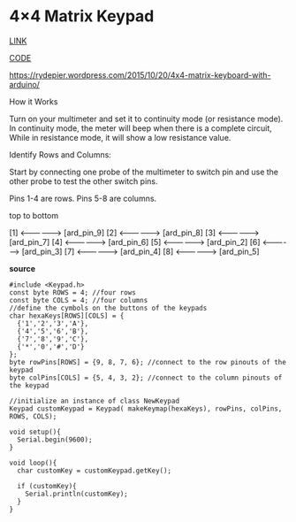 

#  4×4 Matrix Keypad

[LINK](https://osoyoo.com/2017/09/13/arduino-lesson-4x4-matrix-keypad/)


[CODE](https://github.com/osoyoo/Osoyoo-development-kits/tree/master)

https://rydepier.wordpress.com/2015/10/20/4x4-matrix-keyboard-with-arduino/



How it Works



Turn on your multimeter and set it to continuity mode (or resistance mode). 
In continuity mode, the meter will beep when there is a complete circuit, 
While in resistance mode, it will show a low resistance value.


Identify Rows and Columns:



Start by connecting one probe of the multimeter to switch pin and use the other probe to test the other switch pins.

Pins 1-4 are rows.
Pins 5-8 are columns.



top to bottom

[1]  <------>  [ard_pin_9]
[2]  <------>  [ard_pin_8]
[3]  <------>  [ard_pin_7]
[4]  <------>  [ard_pin_6]
[5]  <------>  [ard_pin_2]
[6]  <------>  [ard_pin_3]
[7]  <------>  [ard_pin_4]
[8]  <------>  [ard_pin_5]


**source**

```
#include <Keypad.h>
const byte ROWS = 4; //four rows
const byte COLS = 4; //four columns
//define the cymbols on the buttons of the keypads
char hexaKeys[ROWS][COLS] = {
  {'1','2','3','A'},
  {'4','5','6','B'},
  {'7','8','9','C'},
  {'*','0','#','D'}
};
byte rowPins[ROWS] = {9, 8, 7, 6}; //connect to the row pinouts of the keypad
byte colPins[COLS] = {5, 4, 3, 2}; //connect to the column pinouts of the keypad
 
//initialize an instance of class NewKeypad
Keypad customKeypad = Keypad( makeKeymap(hexaKeys), rowPins, colPins, ROWS, COLS); 
 
void setup(){
  Serial.begin(9600);
}
  
void loop(){
  char customKey = customKeypad.getKey();
  
  if (customKey){
    Serial.println(customKey);
  }
}
```
